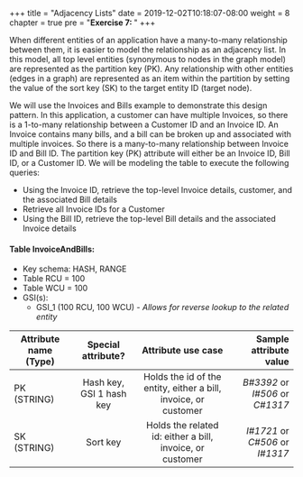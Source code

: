 +++
title = "Adjacency Lists"
date = 2019-12-02T10:18:07-08:00
weight = 8
chapter = true
pre = "<b>Exercise 7: </b>"
+++


When different entities of an application have a many-to-many relationship between them, it is easier to model the relationship as an adjacency list. In this model, all top level entities (synonymous to nodes in the graph model) are represented as the partition key (PK). Any relationship with other entities (edges in a graph) are represented as an item within the partition by setting the value of the sort key (SK) to the target entity ID (target node).

We will use the Invoices and Bills example to demonstrate this design pattern. In this application, a customer can have multiple Invoices, so there is a 1-to-many relationship between a Customer ID and an Invoice ID. An Invoice contains many bills, and a bill can be broken up and associated with multiple invoices. So there is a many-to-many relationship between Invoice ID and Bill ID. The partition key (PK) attribute will either be an Invoice ID, Bill ID, or a Customer ID. We will be modeling the table to execute the following queries:

- Using the Invoice ID, retrieve the top-level Invoice details, customer, and the associated Bill details
- Retrieve all Invoice IDs for a Customer
- Using the Bill ID, retrieve the top-level Bill details and the associated Invoice details


#### Table InvoiceAndBills:

- Key schema: HASH, RANGE
- Table RCU = 100
- Table WCU = 100
- GSI(s):
  - GSI_1 (100 RCU, 100 WCU) - *Allows for reverse lookup to the related entity*

| Attribute name (Type)        | Special attribute?           | Attribute use case          | Sample attribute value  |
| ------------- |:-------------:|:-------------:| -----:|
| PK (STRING)      | Hash key, GSI 1 hash key | Holds the id of the entity, either a bill, invoice, or customer  | *B#3392* or *I#506* or *C#1317*  |
| SK (STRING)      | Sort key | Holds the related id: either a bill, invoice, or customer  | *I#1721* or *C#506* or *I#1317*  |
